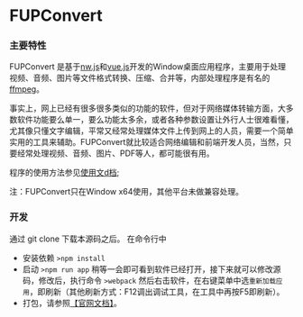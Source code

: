 # FUPConvert
### 主要特性
FUPConvert 是基于[nw.js](https://nwjs.io/)和[vue.js](https://vuejs.org/)开发的Window桌面应用程序，主要用于处理视频、音频、图片等文件格式转换、压缩、合并等，内部处理程序是有名的[ffmpeg](http://ffmpeg.org/)。

事实上，网上已经有很多很多类似的功能的软件，但对于网络媒体转输方面，大多数软件功能要么单一，要么功能太多余，或者各种参数设置让外行人士很难看懂，尤其像只懂文字编辑，平常又经常处理媒体文件上传到网上的人员，需要一个简单实用的工具来辅助。FUPConvert就比较适合网络编辑和前端开发人员，当然，只要经常处理视频、音频、图片、PDF等人，都可能很有用。

程序的使用方法参见[使用文d档](https://mystermangit.github.io/fmwwp.html);

注：FUPConvert只在Window x64使用，其他平台未做兼容处理。
### 开发
通过 git clone 下载本源码之后。
在命令行中
- 安装依赖
`>npm install`
- 启动
`>npm run app`
稍等一会即可看到软件已经打开，接下来就可以修改源码，修改后，执行命令
`>webpack`
然后右击软件，在右键菜单中选`重新加载应用`，即刷新（其他刷新方式：F12调出调试工具，在工具中再按F5即刷新）。
- 打包，请参照[【官网文档】](http://docs.nwjs.io/en/latest/For%20Users/Package%20and%20Distribute/#package-and-distribute)。
